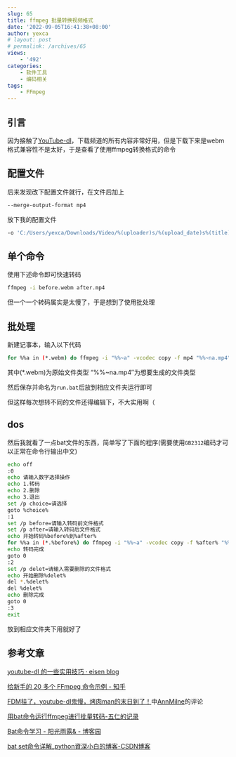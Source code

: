 ```yaml
---
slug: 65
title: ffmpeg 批量转换视频格式
date: '2022-09-05T16:41:38+08:00'
author: yexca
# layout: post
# permalink: /archives/65
views:
    - '492'
categories:
    - 软件工具
    - 编码相关
tags:
    - FFmpeg
---
```


## 引言

因为接触了[YouTube-dl](https://blog.yexca.net/archives/52)，下载频道的所有内容非常好用，但是下载下来是webm格式兼容性不是太好，于是查看了使用ffmpeg转换格式的命令

## 配置文件

后来发现改下配置文件就行，在文件后加上

```bash
--merge-output-format mp4
```

放下我的配置文件

```bash
-o 'C:/Users/yexca/Downloads/Video/%(uploader)s/%(upload_date)s%(title)s%(id)s.%(ext)s' --merge-output-format mp4
```

## 单个命令

使用下述命令即可快速转码

```bash
ffmpeg -i before.webm after.mp4
```

但一个一个转码属实是太慢了，于是想到了使用批处理

## 批处理

新建记事本，输入以下代码

```bash
for %%a in (*.webm) do ffmpeg -i "%%~a" -vcodec copy -f mp4 "%%~na.mp4"
```

其中(*.webm)为原始文件类型 “%%~na.mp4″为想要生成的文件类型

然后保存并命名为`run.bat`后放到相应文件夹运行即可

但这样每次想转不同的文件还得编辑下，不大实用啊（

## dos

然后我就看了一点bat文件的东西，简单写了下面的程序(需要使用`GB2312`编码才可以正常在命令行输出中文)

```bash
echo off
:0
echo 请输入数字选择操作
echo 1.转码
echo 2.删除
echo 3.退出
set /p choice=请选择
goto %choice%
:1
set /p before=请输入转码前文件格式
set /p after=请输入转码后文件格式
echo 开始转码%before%到%after%
for %%a in (*.%before%) do ffmpeg -i "%%~a" -vcodec copy -f %after% "%%~na.%after%"
echo 转码完成
goto 0
:2
set /p delet=请输入需要删除的文件格式
echo 开始删除%delet%
del *.%delet%
del %delet%
echo 删除完成
goto 0
:3
exit
```

放到相应文件夹下用就好了

## 参考文章

[youtube-dl 的一些实用技巧 · eisen blog](https://aisensiy.me/youtube-dl)

[给新手的 20 多个 FFmpeg 命令示例 - 知乎](https://zhuanlan.zhihu.com/p/67878761)

[FDM挂了，youtube-dl鬼慢，烤肉man的末日到了！](https://www.bilibili.com/read/cv13727700/)中[AnnMilne](https://space.bilibili.com/382123440)的评论

[用bat命令运行ffmpeg进行批量转码-五仁的记录](https://www.wurend.com/?p=1401)

[Bat命令学习 - 阳光雨露& - 博客园](https://www.cnblogs.com/SunShineYPH/archive/2011/12/13/2285570.html)

[bat set命令详解_python資深小白的博客-CSDN博客](https://blog.csdn.net/linda1000/article/details/19199503)